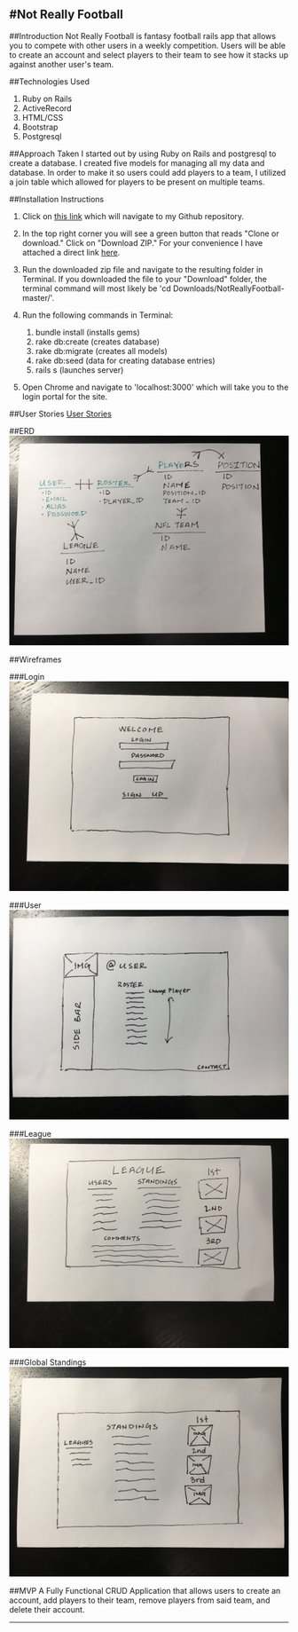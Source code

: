 #Not Really Football
-
##Introduction
Not Really Football is fantasy football rails app that allows you to compete with other users in a weekly competition.  Users will be able to create an account and select players to their team to see how it stacks up against another user's team.

##Technologies Used
1. Ruby on Rails
2. ActiveRecord
3. HTML/CSS
4. Bootstrap
5. Postgresql

##Approach Taken
I started out by using Ruby on Rails and postgresql to create a database.  I created five models for managing all my data and database.  In order to make it so users could add players to a team, I utilized a join table which allowed for players to be present on multiple teams.

##Installation Instructions
1. Click on [this link](https://github.com/darinmma/NotReallyFootball) which will navigate to my Github repository.

2. In the top right corner you will see a green button that reads "Clone or download."  Click on "Download ZIP." For your convenience I have attached a direct link [here](https://github.com/darinmma/NotReallyFootball/archive/master.zip).

3. Run the downloaded zip file and navigate to the resulting folder in Terminal.  If you downloaded the file to your "Download" folder, the terminal command will most likely be 'cd Downloads/NotReallyFootball-master/'.

4. Run the following commands in Terminal:
    1. bundle install (installs gems)
    2. rake db:create (creates database)
    3. rake db:migrate (creates all models)
    4. rake db:seed (data for creating database entries)
    5. rails s (launches server)

5. Open Chrome and navigate to 'localhost:3000' which will take you to the login portal for the site.


##User Stories
[User Stories](https://trello.com/b/i7mWIqvq/project-2)

##ERD
![Login](./assets/erb.JPG)

##Wireframes

###Login
![Login](./assets/login.JPG)

###User
![Login](./assets/user.JPG)

###League
![Login](./assets/league.JPG)

###Global Standings
![Login](./assets/globalstandings.JPG)

##MVP
A Fully Functional CRUD Application that allows users to create an account, add players to their team, remove players from said team, and delete their account.
****